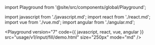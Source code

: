 import Playground from '@site/src/components/global/Playground';

import javascript from './javascript.md';
import react from './react.md';
import vue from './vue.md';
import angular from './angular.md';

<Playground
  version="7"
  code={{ javascript, react, vue, angular }}
  src="usage/v1/input/fill/demo.html"
  size="250px"
  mode="md"
/>
